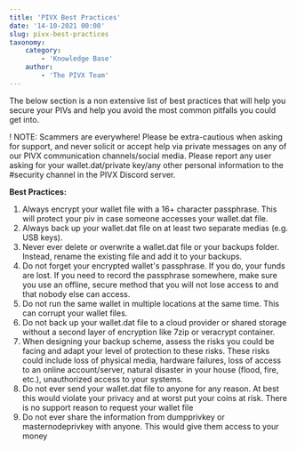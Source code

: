 ```yaml
---
title: 'PIVX Best Practices'
date: '14-10-2021 00:00'
slug: pivx-best-practices
taxonomy:
    category:
        - 'Knowledge Base'
    author:
        - 'The PIVX Team'
---
```


The below section is a non extensive list of best practices that will help you secure your PIVs and help you avoid the most common pitfalls you could get into.

! NOTE: Scammers are everywhere! Please be extra-cautious when asking for support, and never solicit or accept help via private messages on any of our PIVX communication channels/social media. Please report any user asking for your wallet.dat/private key/any other personal information to the #security channel in the PIVX Discord server.

**Best Practices:**
1. Always encrypt your wallet file with a 16+ character passphrase. This will protect your piv in case someone accesses your wallet.dat file.
2. Always back up your wallet.dat file on at least two separate medias (e.g. USB keys).
3. Never ever delete or overwrite a wallet.dat file or your backups folder. Instead, rename the existing file and add it to your backups.
4. Do not forget your encrypted wallet's passphrase. If you do, your funds are lost. If you need to record the passphrase somewhere, make sure you use an offline, secure method that you will not lose access to and that nobody else can access.
5. Do not run the same wallet in multiple locations at the same time. This can corrupt your wallet files.
6. Do not back up your wallet.dat file to a cloud provider or shared storage without a second layer of encryption like 7zip or veracrypt container.
7. When designing your backup scheme, assess the risks you could be facing and adapt your level of protection to these risks. These risks could include loss of physical media, hardware failures, loss of access to an online account/server, natural disaster in your house (flood, fire, etc.), unauthorized access to your systems.
8. Do not ever send your wallet.dat file to anyone for any reason. At best this would violate your privacy and at worst put your coins at risk. There is no support reason to request your wallet file
9. Do not ever share the information from dumpprivkey or masternodeprivkey with anyone. This would give them access to your money


